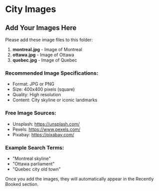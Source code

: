 # City Images

## Add Your Images Here

Please add these image files to this folder:

1. **montreal.jpg** - Image of Montreal
2. **ottawa.jpg** - Image of Ottawa  
3. **quebec.jpg** - Image of Quebec

### Recommended Image Specifications:
- Format: JPG or PNG
- Size: 400x400 pixels (square)
- Quality: High resolution
- Content: City skyline or iconic landmarks

### Free Image Sources:
- Unsplash: https://unsplash.com/
- Pexels: https://www.pexels.com/
- Pixabay: https://pixabay.com/

### Example Search Terms:
- "Montreal skyline"
- "Ottawa parliament"
- "Quebec city old town"

Once you add the images, they will automatically appear in the Recently Booked section.

